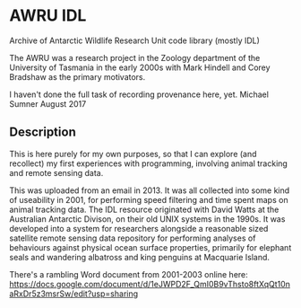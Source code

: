 # AWRU IDL

Archive of Antarctic Wildlife Research Unit code library (mostly IDL)

The AWRU was a research project in the Zoology department of the University of Tasmania in the early 2000s with Mark Hindell and Corey Bradshaw as the primary motivators. 

I haven't done the full task of recording provenance here, yet. Michael Sumner August 2017

## Description

This is here purely for my own purposes, so that I can explore (and recollect) my first experiences with programming, involving animal tracking and remote sensing data. 

This was uploaded from an email in 2013. It was all collected into some kind of useability in 2001, for performing speed filtering and time spent maps on animal tracking data. The IDL resource originated with David Watts at the Australian Antarctic Divison, on their old UNIX systems in the 1990s. It was developed into a system for researchers alongside a reasonable sized satellite remote sensing data repository for performing analyses of behaviours against physical ocean surface properties, primarily for elephant seals and wandering albatross and king penguins at Macquarie Island. 


There's a rambling Word document from 2001-2003 online here: https://docs.google.com/document/d/1eJWPD2F_QmI0B9vThsto8ftXqQt10naRxDr5z3msrSw/edit?usp=sharing
